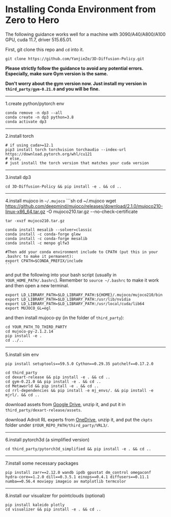 # Installing Conda Environment from Zero to Hero

The following guidance works well for a machine with 3090/A40/A800/A100 GPU, cuda 11.7, driver 515.65.01.

First, git clone this repo and `cd` into it.

    git clone https://github.com/YanjieZe/3D-Diffusion-Policy.git


**Please strictly follow the guidance to avoid any potential errors. Especially, make sure Gym version is the same.**

**Don't worry about the gym version now. Just install my version in `third_party/gym-0.21.0` and you will be fine.**

---

1.create python/pytorch env

    conda remove -n dp3 --all
    conda create -n dp3 python=3.8
    conda activate dp3


---

2.install torch

    # if using cuda>=12.1
    pip3 install torch torchvision torchaudio --index-url https://download.pytorch.org/whl/cu121
    # else, 
    # just install the torch version that matches your cuda version

---

3.install dp3

    cd 3D-Diffusion-Policy && pip install -e . && cd ..


---

4.install mujoco in `~/.mujoco`
    ```sh
    cd ~/.mujoco
    wget https://github.com/deepmind/mujoco/releases/download/2.1.0/mujoco210-linux-x86_64.tar.gz -O mujoco210.tar.gz --no-check-certificate

    tar -xvzf mujoco210.tar.gz
     
    conda install mesalib --solver=classic
    conda install -c conda-forge glew
    conda install -c conda-forge mesalib
    conda install -c menpo glfw3

    #Then add your conda environment include to CPATH (put this in your .bashrc to make it permanent):
    export CPATH=$CONDA_PREFIX/include
    ```
and put the following into your bash script (usually in `YOUR_HOME_PATH/.bashrc`). Remember to `source ~/.bashrc` to make it work and then open a new terminal.

    export LD_LIBRARY_PATH=$LD_LIBRARY_PATH:${HOME}/.mujoco/mujoco210/bin
    export LD_LIBRARY_PATH=$LD_LIBRARY_PATH:/usr/lib/nvidia
    export LD_LIBRARY_PATH=$LD_LIBRARY_PATH:/usr/local/cuda/lib64
    export MUJOCO_GL=egl


and then install mujoco-py (in the folder of `third_party`):

    cd YOUR_PATH_TO_THIRD_PARTY
    cd mujoco-py-2.1.2.14
    pip install -e .
    cd ../..


----

5.install sim env

    pip install setuptools==59.5.0 Cython==0.29.35 patchelf==0.17.2.0

    cd third_party
    cd dexart-release && pip install -e . && cd ..
    cd gym-0.21.0 && pip install -e . && cd ..
    cd Metaworld && pip install -e . && cd ..
    cd rrl-dependencies && pip install -e mj_envs/. && pip install -e mjrl/. && cd ..

download assets from [Google Drive](https://drive.google.com/file/d/1DxRfB4087PeM3Aejd6cR-RQVgOKdNrL4/view?usp=sharing), unzip it, and put it in `third_party/dexart-release/assets`. 

download Adroit RL experts from [OneDrive](https://1drv.ms/u/s!Ag5QsBIFtRnTlFWqYWtS2wMMPKNX?e=dw8hsS), unzip it, and put the `ckpts` folder under `$YOUR_REPO_PATH/third_party/VRL3/`.

---

6.install pytorch3d (a simplified version)

    cd third_party/pytorch3d_simplified && pip install -e . && cd ..


---

7.install some necessary packages

    pip install zarr==2.12.0 wandb ipdb gpustat dm_control omegaconf hydra-core==1.2.0 dill==0.3.5.1 einops==0.4.1 diffusers==0.11.1 numba==0.56.4 moviepy imageio av matplotlib termcolor


---

8.install our visualizer for pointclouds (optional)

    pip install kaleido plotly
    cd visualizer && pip install -e . && cd ..

